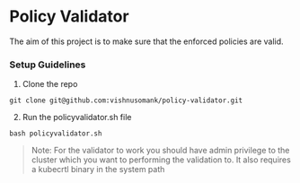 
# Policy Validator

The aim of this project is to make sure that the enforced policies are valid.  

### Setup Guidelines

1. Clone the repo 
```
git clone git@github.com:vishnusomank/policy-validator.git
```
2. Run the policyvalidator.sh file
```
bash policyvalidator.sh
```
>Note: For the validator to work you should have admin privilege to the cluster which you want to performing the validation to. It also requires a kubecrtl binary in the system path
